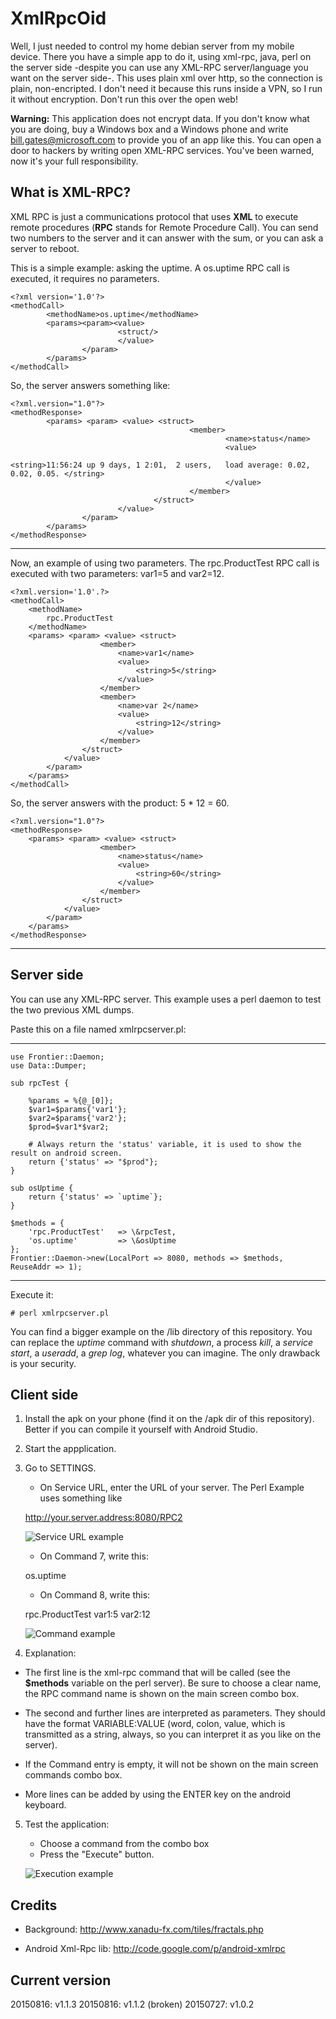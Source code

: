 # XmlRpcOid

Well, I just needed to control my home debian server from my mobile device. There you have a simple app to do it, using xml-rpc, java, perl on the server side -despite you can use any XML-RPC server/language you want on the server side-. This uses plain xml over http, so the connection is plain, non-encripted. I don't need it because this runs inside a VPN, so I run it without encryption. Don't run this over the open web!

**Warning:** This application does not encrypt data. If you don't know what you are doing, buy a Windows box and a Windows phone and write bill.gates@microsoft.com to provide you of an app like this. You can open a door to hackers by writing open XML-RPC services. You've been warned, now it's your full responsibility.

## What is XML-RPC?

XML RPC is just a communications protocol that uses **XML** to execute remote procedures (**RPC** stands for Remote Procedure Call). You can send two numbers to the server and it can answer with the sum, or you can ask a server to reboot.

This is a simple example: asking the uptime. A os.uptime RPC call is executed, it requires no parameters.

    <?xml version='1.0'?>
    <methodCall>
            <methodName>os.uptime</methodName>
            <params><param><value>
                            <struct/>
                            </value>
                    </param>
            </params>
    </methodCall>

So, the server answers something like:

    <?xml.version="1.0"?>
    <methodResponse>
            <params> <param> <value> <struct> 
                                            <member>
                                                    <name>status</name>
                                                    <value>
                                                            <string>11:56:24 up 9 days, 1 2:01,  2 users,   load average: 0.02, 0.02, 0.05. </string>
                                                    </value>
                                            </member>
                                    </struct>
                            </value>
                    </param>
            </params>
    </methodResponse>

---

Now, an example of using two parameters. The rpc.ProductTest RPC call is executed with two parameters: var1=5 and var2=12.

    <?xml.version='1.0'.?>
    <methodCall>
	    <methodName>
		    rpc.ProductTest
	    </methodName>
	    <params> <param> <value> <struct>
					    <member>
						    <name>var1</name>
						    <value>
							    <string>5</string>
						    </value>
					    </member>
					    <member>
						    <name>var 2</name>
						    <value>
							    <string>12</string>
						    </value>
					    </member>
				    </struct>
			    </value>
		    </param>
	    </params>
    </methodCall>

So, the server answers with the product: 5 * 12 = 60.

    <?xml.version="1.0"?>
    <methodResponse>
	    <params> <param> <value> <struct>
					    <member>
						    <name>status</name>
						    <value>
							    <string>60</string>
						    </value>
					    </member>
				    </struct>
			    </value>
		    </param>
	    </params>
    </methodResponse>

---

## Server side

You can use any XML-RPC server. This example uses a perl daemon to test the two previous XML dumps.

Paste this on a file named xmlrpcserver.pl:

---

    use Frontier::Daemon;
    use Data::Dumper;
    
    sub rpcTest {
    
	    %params = %{@_[0]};
	    $var1=$params{'var1'};
	    $var2=$params{'var2'};
	    $prod=$var1*$var2;
    
	    # Always return the 'status' variable, it is used to show the result on android screen.
	    return {'status' => "$prod"};
    }
    
    sub osUptime {
	    return {'status' => `uptime`};
    }
    
    $methods = {
	    'rpc.ProductTest' 	=> \&rpcTest,
	    'os.uptime' 		=> \&osUptime
    };
    Frontier::Daemon->new(LocalPort => 8080, methods => $methods, ReuseAddr => 1);

---

Execute it:

    # perl xmlrpcserver.pl


You can find a bigger example on the /lib directory of this repository. You can replace the *uptime* command with *shutdown*, a process *kill*, a *service start*, a *useradd*, a *grep log*, whatever you can imagine. The only drawback is your security.

## Client side

1. Install the apk on your phone (find it on the /apk dir of this repository). Better if you can compile it yourself with Android Studio.

2. Start the appplication.

3. Go to SETTINGS.

	- On Service URL, enter the URL of your server. The Perl Example uses something like

    http://your.server.address:8080/RPC2

	![Service URL example](https://github.com/rodolfoap/XmlRpcOid/blob/master/web/ServiceURL.png "Service URL example")

	- On Command 7, write this:
	
    os.uptime

	- On Command 8, write this:

    rpc.ProductTest
    var1:5
    var2:12

	![Command example](https://github.com/rodolfoap/XmlRpcOid/blob/master/web/Command8.png "Command entry example")

4. Explanation: 

* The first line is the xml-rpc command that will be called (see the **$methods** variable on the perl server). Be sure to choose a clear name, the RPC command name is shown on the main screen combo box.

* The second and further lines are interpreted as parameters. They should have the format VARIABLE:VALUE (word, colon, value, which is transmitted as a string, always, so you can interpret it as you like on the server).

* If the Command entry is empty, it will not be shown on the main screen commands combo box.

* More lines can be added by using the ENTER key on the android keyboard.

5. Test the application:

	- Choose a command from the combo box
	- Press the "Execute" button.

	![Execution example](https://github.com/rodolfoap/XmlRpcOid/blob/master/web/Screenshot1.png "Execution example")

## Credits

* Background: http://www.xanadu-fx.com/tiles/fractals.php

* Android Xml-Rpc lib: http://code.google.com/p/android-xmlrpc

## Current version

20150816: v1.1.3
20150816: v1.1.2 (broken)
20150727: v1.0.2
